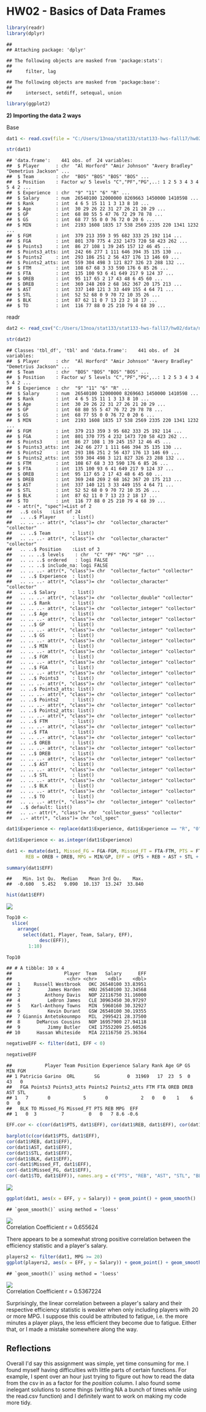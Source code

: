 HW02 - Basics of Data Frames
================

``` r
library(readr)
library(dplyr)
```

    ## 
    ## Attaching package: 'dplyr'

    ## The following objects are masked from 'package:stats':
    ## 
    ##     filter, lag

    ## The following objects are masked from 'package:base':
    ## 
    ##     intersect, setdiff, setequal, union

``` r
library(ggplot2)
```

**2) Importing the data 2 ways**

Base

``` r
dat1 <- read.csv(file = "C:/Users/13noa/stat133/stat133-hws-fall17/hw02/data/nba2017-player-statistics.csv", colClasses = c("character", "character", NA, "character", "double", NA, NA, NA, NA, NA, NA, NA, NA, NA, NA, NA, NA, NA, NA, NA, NA, NA, NA, NA))

str(dat1)
```

    ## 'data.frame':    441 obs. of  24 variables:
    ##  $ Player      : chr  "Al Horford" "Amir Johnson" "Avery Bradley" "Demetrius Jackson" ...
    ##  $ Team        : chr  "BOS" "BOS" "BOS" "BOS" ...
    ##  $ Position    : Factor w/ 5 levels "C","PF","PG",..: 1 2 5 3 4 3 4 5 4 2 ...
    ##  $ Experience  : chr  "9" "11" "6" "R" ...
    ##  $ Salary      : num  26540100 12000000 8269663 1450000 1410598 ...
    ##  $ Rank        : int  4 6 5 15 11 1 3 13 8 10 ...
    ##  $ Age         : int  30 29 26 22 31 27 26 21 20 29 ...
    ##  $ GP          : int  68 80 55 5 47 76 72 29 78 78 ...
    ##  $ GS          : int  68 77 55 0 0 76 72 0 20 6 ...
    ##  $ MIN         : int  2193 1608 1835 17 538 2569 2335 220 1341 1232 ...
    ##  $ FGM         : int  379 213 359 3 95 682 333 25 192 114 ...
    ##  $ FGA         : int  801 370 775 4 232 1473 720 58 423 262 ...
    ##  $ Points3     : int  86 27 108 1 39 245 157 12 46 45 ...
    ##  $ Points3_atts: int  242 66 277 1 111 646 394 35 135 130 ...
    ##  $ Points2     : int  293 186 251 2 56 437 176 13 146 69 ...
    ##  $ Points2_atts: int  559 304 498 3 121 827 326 23 288 132 ...
    ##  $ FTM         : int  108 67 68 3 33 590 176 6 85 26 ...
    ##  $ FTA         : int  135 100 93 6 41 649 217 9 124 37 ...
    ##  $ OREB        : int  95 117 65 2 17 43 48 6 45 60 ...
    ##  $ DREB        : int  369 248 269 2 68 162 367 20 175 213 ...
    ##  $ AST         : int  337 140 121 3 33 449 155 4 64 71 ...
    ##  $ STL         : int  52 52 68 0 9 70 72 10 35 26 ...
    ##  $ BLK         : int  87 62 11 0 7 13 23 2 18 17 ...
    ##  $ TO          : int  116 77 88 0 25 210 79 4 68 39 ...

readr

``` r
dat2 <- read_csv("C:/Users/13noa/stat133/stat133-hws-fall17/hw02/data/nba2017-player-statistics.csv", col_types = cols(Position = col_factor(levels = c("C", "PF", "PG", "SF", "SG")), Salary = col_double()))

str(dat2)
```

    ## Classes 'tbl_df', 'tbl' and 'data.frame':    441 obs. of  24 variables:
    ##  $ Player      : chr  "Al Horford" "Amir Johnson" "Avery Bradley" "Demetrius Jackson" ...
    ##  $ Team        : chr  "BOS" "BOS" "BOS" "BOS" ...
    ##  $ Position    : Factor w/ 5 levels "C","PF","PG",..: 1 2 5 3 4 3 4 5 4 2 ...
    ##  $ Experience  : chr  "9" "11" "6" "R" ...
    ##  $ Salary      : num  26540100 12000000 8269663 1450000 1410598 ...
    ##  $ Rank        : int  4 6 5 15 11 1 3 13 8 10 ...
    ##  $ Age         : int  30 29 26 22 31 27 26 21 20 29 ...
    ##  $ GP          : int  68 80 55 5 47 76 72 29 78 78 ...
    ##  $ GS          : int  68 77 55 0 0 76 72 0 20 6 ...
    ##  $ MIN         : int  2193 1608 1835 17 538 2569 2335 220 1341 1232 ...
    ##  $ FGM         : int  379 213 359 3 95 682 333 25 192 114 ...
    ##  $ FGA         : int  801 370 775 4 232 1473 720 58 423 262 ...
    ##  $ Points3     : int  86 27 108 1 39 245 157 12 46 45 ...
    ##  $ Points3_atts: int  242 66 277 1 111 646 394 35 135 130 ...
    ##  $ Points2     : int  293 186 251 2 56 437 176 13 146 69 ...
    ##  $ Points2_atts: int  559 304 498 3 121 827 326 23 288 132 ...
    ##  $ FTM         : int  108 67 68 3 33 590 176 6 85 26 ...
    ##  $ FTA         : int  135 100 93 6 41 649 217 9 124 37 ...
    ##  $ OREB        : int  95 117 65 2 17 43 48 6 45 60 ...
    ##  $ DREB        : int  369 248 269 2 68 162 367 20 175 213 ...
    ##  $ AST         : int  337 140 121 3 33 449 155 4 64 71 ...
    ##  $ STL         : int  52 52 68 0 9 70 72 10 35 26 ...
    ##  $ BLK         : int  87 62 11 0 7 13 23 2 18 17 ...
    ##  $ TO          : int  116 77 88 0 25 210 79 4 68 39 ...
    ##  - attr(*, "spec")=List of 2
    ##   ..$ cols   :List of 24
    ##   .. ..$ Player      : list()
    ##   .. .. ..- attr(*, "class")= chr  "collector_character" "collector"
    ##   .. ..$ Team        : list()
    ##   .. .. ..- attr(*, "class")= chr  "collector_character" "collector"
    ##   .. ..$ Position    :List of 3
    ##   .. .. ..$ levels    : chr  "C" "PF" "PG" "SF" ...
    ##   .. .. ..$ ordered   : logi FALSE
    ##   .. .. ..$ include_na: logi FALSE
    ##   .. .. ..- attr(*, "class")= chr  "collector_factor" "collector"
    ##   .. ..$ Experience  : list()
    ##   .. .. ..- attr(*, "class")= chr  "collector_character" "collector"
    ##   .. ..$ Salary      : list()
    ##   .. .. ..- attr(*, "class")= chr  "collector_double" "collector"
    ##   .. ..$ Rank        : list()
    ##   .. .. ..- attr(*, "class")= chr  "collector_integer" "collector"
    ##   .. ..$ Age         : list()
    ##   .. .. ..- attr(*, "class")= chr  "collector_integer" "collector"
    ##   .. ..$ GP          : list()
    ##   .. .. ..- attr(*, "class")= chr  "collector_integer" "collector"
    ##   .. ..$ GS          : list()
    ##   .. .. ..- attr(*, "class")= chr  "collector_integer" "collector"
    ##   .. ..$ MIN         : list()
    ##   .. .. ..- attr(*, "class")= chr  "collector_integer" "collector"
    ##   .. ..$ FGM         : list()
    ##   .. .. ..- attr(*, "class")= chr  "collector_integer" "collector"
    ##   .. ..$ FGA         : list()
    ##   .. .. ..- attr(*, "class")= chr  "collector_integer" "collector"
    ##   .. ..$ Points3     : list()
    ##   .. .. ..- attr(*, "class")= chr  "collector_integer" "collector"
    ##   .. ..$ Points3_atts: list()
    ##   .. .. ..- attr(*, "class")= chr  "collector_integer" "collector"
    ##   .. ..$ Points2     : list()
    ##   .. .. ..- attr(*, "class")= chr  "collector_integer" "collector"
    ##   .. ..$ Points2_atts: list()
    ##   .. .. ..- attr(*, "class")= chr  "collector_integer" "collector"
    ##   .. ..$ FTM         : list()
    ##   .. .. ..- attr(*, "class")= chr  "collector_integer" "collector"
    ##   .. ..$ FTA         : list()
    ##   .. .. ..- attr(*, "class")= chr  "collector_integer" "collector"
    ##   .. ..$ OREB        : list()
    ##   .. .. ..- attr(*, "class")= chr  "collector_integer" "collector"
    ##   .. ..$ DREB        : list()
    ##   .. .. ..- attr(*, "class")= chr  "collector_integer" "collector"
    ##   .. ..$ AST         : list()
    ##   .. .. ..- attr(*, "class")= chr  "collector_integer" "collector"
    ##   .. ..$ STL         : list()
    ##   .. .. ..- attr(*, "class")= chr  "collector_integer" "collector"
    ##   .. ..$ BLK         : list()
    ##   .. .. ..- attr(*, "class")= chr  "collector_integer" "collector"
    ##   .. ..$ TO          : list()
    ##   .. .. ..- attr(*, "class")= chr  "collector_integer" "collector"
    ##   ..$ default: list()
    ##   .. ..- attr(*, "class")= chr  "collector_guess" "collector"
    ##   ..- attr(*, "class")= chr "col_spec"

``` r
dat1$Experience <- replace(dat1$Experience, dat1$Experience == "R", "0")

dat1$Experience <- as.integer(dat1$Experience)
```

``` r
dat1 <- mutate(dat1, Missed_FG = FGA-FGM, Missed_FT = FTA-FTM, PTS = FTM + 2 * Points2 + 3 * Points3, 
       REB = OREB + DREB, MPG = MIN/GP, EFF = (PTS + REB + AST + STL + BLK - Missed_FG - Missed_FT - TO)/GP)

summary(dat1$EFF)
```

    ##    Min. 1st Qu.  Median    Mean 3rd Qu.    Max. 
    ##  -0.600   5.452   9.090  10.137  13.247  33.840

``` r
hist(dat1$EFF)
```

![](hw02-noah-weingarten_files/figure-markdown_github-ascii_identifiers/unnamed-chunk-5-1.png)

``` r
Top10 <- 
  slice(
    arrange(
      select(dat1, Player, Team, Salary, EFF),
            desc(EFF)),
        1:10)

Top10
```

    ## # A tibble: 10 x 4
    ##                   Player  Team   Salary      EFF
    ##                    <chr> <chr>    <dbl>    <dbl>
    ##  1     Russell Westbrook   OKC 26540100 33.83951
    ##  2          James Harden   HOU 26540100 32.34568
    ##  3         Anthony Davis   NOP 22116750 31.16000
    ##  4          LeBron James   CLE 30963450 30.97297
    ##  5    Karl-Anthony Towns   MIN  5960160 30.32927
    ##  6          Kevin Durant   GSW 26540100 30.19355
    ##  7 Giannis Antetokounmpo   MIL  2995421 28.37500
    ##  8      DeMarcus Cousins   NOP 16957900 27.94118
    ##  9          Jimmy Butler   CHI 17552209 25.60526
    ## 10      Hassan Whiteside   MIA 22116750 25.36364

``` r
negativeEFF <- filter(dat1, EFF < 0)

negativeEFF
```

    ##            Player Team Position Experience Salary Rank Age GP GS MIN FGM
    ## 1 Patricio Garino  ORL       SG          0  31969   17  23  5  0  43   0
    ##   FGA Points3 Points3_atts Points2 Points2_atts FTM FTA OREB DREB AST STL
    ## 1   7       0            5       0            2   0   0    1    6   0   0
    ##   BLK TO Missed_FG Missed_FT PTS REB MPG  EFF
    ## 1   0  3         7         0   0   7 8.6 -0.6

``` r
EFF.cor <- c(cor(dat1$PTS, dat1$EFF), cor(dat1$REB, dat1$EFF), cor(dat1$AST, dat1$EFF), cor(dat1$STL, dat1$EFF), cor(dat1$BLK, dat1$EFF), cor(-dat1$Missed_FT, dat1$EFF), cor(-dat1$Missed_FG, dat1$EFF), cor(-dat1$TO, dat1$EFF))
```

``` r
barplot(c(cor(dat1$PTS, dat1$EFF),
cor(dat1$REB, dat1$EFF),
cor(dat1$AST, dat1$EFF),
cor(dat1$STL, dat1$EFF),
cor(dat1$BLK, dat1$EFF),
cor(-dat1$Missed_FT, dat1$EFF),
cor(-dat1$Missed_FG, dat1$EFF),
cor(-dat1$TO, dat1$EFF)), names.arg = c("PTS", "REB", "AST", "STL", "BLK", "Missed_FT", "Missed_FG", "TO"), ylim = c(-1.0, 1.0), cex.names = 0.70, col = c("grey", "grey", "grey", "grey", "grey", "orange", "orange", "orange"), main = "Correlations between Player Stats and EFF")
```

![](hw02-noah-weingarten_files/figure-markdown_github-ascii_identifiers/unnamed-chunk-9-1.png)

``` r
ggplot(dat1, aes(x = EFF, y = Salary)) + geom_point() + geom_smooth()
```

    ## `geom_smooth()` using method = 'loess'

![](hw02-noah-weingarten_files/figure-markdown_github-ascii_identifiers/unnamed-chunk-10-1.png) <br>Correlation Coefficient r = 0.655624

There appears to be a somewhat strong positive correlation between the efficiency statistic and a player's salary.

``` r
players2 <- filter(dat1, MPG >= 20)
ggplot(players2, aes(x = EFF, y = Salary)) + geom_point() + geom_smooth()
```

    ## `geom_smooth()` using method = 'loess'

![](hw02-noah-weingarten_files/figure-markdown_github-ascii_identifiers/unnamed-chunk-11-1.png) <br>Correlation Coefficient r = 0.5367224

Surprisingly, the linear correlation between a player's salary and their respective efficiency statistic is weaker when only including players with 20 or more MPG. I suppose this could be attributed to fatigue, i.e. the more minutes a player plays, the less efficient they become due to fatigue. Either that, or I made a mistake somewhere along the way.

Reflections
-----------

Overall I'd say this assignment was simple, yet time consuming for me. I found myself having difficulties with little parts of certain functions. For example, I spent over an hour just trying to figure out how to read the data from the csv in as a factor for the *position* column. I also found some inelegant solutions to some things (writing NA a bunch of times while using the read.csv function) and I definitely want to work on making my code more tidy.

